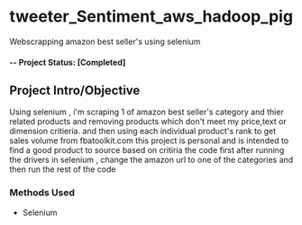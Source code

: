 # tweeter_Sentiment_aws_hadoop_pig
Webscrapping amazon best seller's using selenium 

#### -- Project Status: [Completed]

## Project Intro/Objective
Using selenium , i'm scraping 1 of amazon best seller's category and thier related products and removing products which don't meet my price,text or dimension critieria. 
and then using each individual product's rank to get sales volume from fbatoolkit.com
this project is personal and is intended to find a good product to source based on critiria 
the code first after running the drivers in selenium , change the amazon url to one of the categories and then run the rest of the code 

### Methods Used
* Selenium
